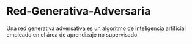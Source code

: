 # Red-Generativa-Adversaria
Una red generativa adversativa es un algoritmo de inteligencia artificial empleado en el área de aprendizaje no supervisado.
